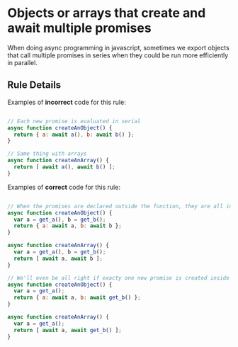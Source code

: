 # Objects or arrays that create and await multiple promises

When doing async programming in javascript, sometimes we export objects that call multiple promises in series when they could be run more efficiently in parallel.

## Rule Details

Examples of **incorrect** code for this rule:

```js

// Each new promise is evaluated in serial
async function createAnObject() {
  return { a: await a(), b: await b() };
}

// Same thing with arrays
async function createAnArray() {
  return [ await a(), await b() ];
}

```

Examples of **correct** code for this rule:

```js

// When the promises are declared outside the function, they are all initiated in parallel
async function createAnObject() {
  var a = get_a(), b = get_b();
  return { a: await a, b: await b };
}

async function createAnArray() {
  var a = get_a(), b = get_b();
  return [ await a, await b ];
}

// We'll even be all right if exacty one new promise is created inside the object or array
async function createAnObject() {
  var a = get_a();
  return { a: await a, b: await get_b() };
}

async function createAnArray() {
  var a = get_a();
  return [ await a, await get_b() ];
}

```
